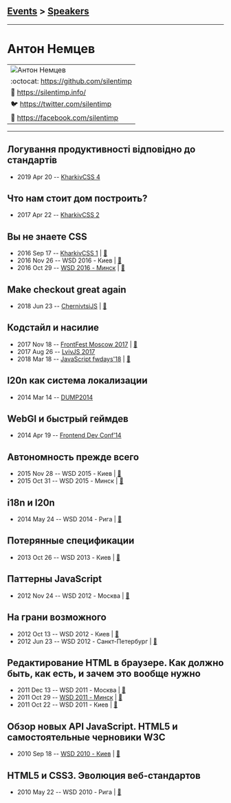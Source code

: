 ## [Events](../README.md) > [Speakers](../speakers.md)
---

# Антон Немцев

| |
| --- |
| ![Антон Немцев](https://avatars.io/twitter/silentimp/large)
| :octocat:  [https:&#x2F;&#x2F;github.com&#x2F;silentimp](https://github.com/silentimp)
| :page_facing_up:  [https:&#x2F;&#x2F;silentimp.info&#x2F;](https://silentimp.info/)
| :bird:  [https:&#x2F;&#x2F;twitter.com&#x2F;silentimp](https://twitter.com/silentimp)
| :blue_book:  [https:&#x2F;&#x2F;facebook.com&#x2F;silentimp](https://facebook.com/silentimp)

---
## Логування продуктивності відповідно до стандартів
- 2019 Apr 20 -- [KharkivCSS 4](https://www.youtube.com/watch?v=TarJKIJFlgA)    
## Что нам стоит дом построить?
- 2017 Apr 22 -- [KharkivCSS 2](https://www.youtube.com/watch?v=okFs-XoZoxY)    
## Вы не знаете CSS
- 2016 Sep 17 -- [KharkivCSS 1](https://www.youtube.com/watch?v=O4kiMLPeNGw)  | [:notebook:](https://wsd.events/2016/10/29/pres/you-dont-know-css/)  
- 2016 Nov 26 -- WSD 2016 - Киев  | [:notebook:](https://wsd.events/2016/11/26/pres/you-dont-know-css/)  
- 2016 Oct 29 -- [WSD 2016 - Минск](https://www.youtube.com/watch?v=VoA-aQu75Xk)  | [:notebook:](https://wsd.events/2016/10/29/pres/you-dont-know-css/)  
## Make checkout great again
- 2018 Jun 23 -- [ChernivtsiJS](https://youtu.be/EZofZgflsDk)  | [:notebook:](https://chernivtsi.js.org/payment-request-api/)  
## Кодстайл и насилие
- 2017 Nov 18 -- [FrontFest Moscow 2017](https://youtu.be/HZF3XRNOpGo)  | [:notebook:](https://silentimp.github.io/codeStyleAndViolenceRu)  
- 2017 Aug 26 -- [LvivJS 2017](https://www.youtube.com/watch?v=wrZCvEXTFfQ)    
- 2018 Mar 18 -- [JavaScript fwdays&#39;18](https://youtu.be/qHIhWxHSi_0)  | [:notebook:](https://silentimp.github.io/codeStyleAndViolenceRu/index.html#slide-1)  
## l20n как система локализации
- 2014 Mar 14 -- [DUMP2014](https://www.youtube.com/watch?v=wYQUohGGFFE)    
## WebGl и быстрый геймдев
- 2014 Apr 19 -- [Frontend Dev Conf’14](https://www.youtube.com/watch?v=ROiVmJ1DPL4)    
## Автономность прежде всего
- 2015 Nov 28 -- WSD 2015 - Киев  | [:notebook:](https://wsd.events/2015/11/28/pres/autonomous/)  
- 2015 Oct 31 -- WSD 2015 - Минск  | [:notebook:](https://wsd.events/2015/10/31/pres/autonomous/)  
## i18n и l20n
- 2014 May 24 -- WSD 2014 - Рига  | [:notebook:](https://wsd.events/2014/05/24/pres/i18n-l20n/)  
## Потерянные спецификации
- 2013 Oct 26 -- WSD 2013 - Киев  | [:notebook:](https://wsd.events/2013/10/26/pres/lost-specs/)  
## Паттерны JavaScript
- 2012 Nov 24 -- WSD 2012 - Москва  | [:notebook:](https://wsd.events/2012/11/24/pres/patterns/)  
## На грани возможного
- 2012 Oct 13 -- WSD 2012 - Киев  | [:notebook:](https://wsd.events/2012/10/13/pres/3d-css/)  
- 2012 Jun 23 -- WSD 2012 - Санкт-Петербург  | [:notebook:](https://wsd.events/2012/06/23/pres/3d-css/)  
## Редактирование HTML в браузере. Как должно быть, как есть, и зачем это вообще нужно
- 2011 Dec 13 -- WSD 2011 - Москва  | [:notebook:](https://wsd.events/2011/12/13/pres/contenteditable/)  
- 2011 Oct 29 -- [WSD 2011 - Минск](https://www.youtube.com/watch?v=rdKBM6d0Npg)  | [:notebook:](https://wsd.events/2011/10/29/pres/contenteditable/)  
- 2011 Oct 22 -- WSD 2011 - Киев  | [:notebook:](https://wsd.events/2011/10/22/pres/contenteditable/)  
## Обзор новых API JavaScript. HTML5 и самостоятельные черновики W3C
- 2010 Sep 18 -- [WSD 2010 - Киев](https://www.youtube.com/watch?v=aqzPji7vFr8)  | [:notebook:](https://wsd.events/2010/09/18/pres/new-js-api/)  
## HTML5 и CSS3. Эволюция веб-стандартов
- 2010 May 22 -- WSD 2010 - Рига  | [:notebook:](https://wsd.events/2010/05/22/pres/html5/)  
